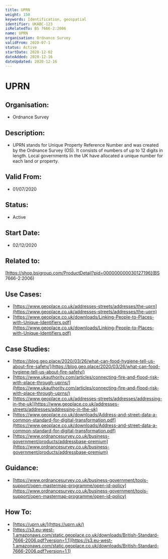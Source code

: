```yaml
---
title: UPRN
weight: 150
keywords: Identification, geospatial
identifier: UKABC-123
isRelatedTo: BS 7666-2:2006
name: UPRN
organisation: Ordnance Survey
validFrom: 2020-07-1
status: Active
startDate: 2020-12-02
dateAdded: 2020-12-16
dateUpdated: 2020-12-16
---
```


# UPRN

## Organisation:
 - Ordnance Survey

## Description:
 - UPRN stands for Unique Property Reference Number and was created by the Ordnance Survey (OS). It consists of numbers of up to 12 digits in length. Local governments in the UK have allocated a unique number for each land or property.

## Valid From:
 - 01/07/2020

## Status:
 - Active

## Start Date:
 - 02/12/2020

## Related to:
[https://shop.bsigroup.com/ProductDetail?pid=000000000030127196](BS 7666-2:2006)
 
## Use Cases:
 - [https://www.geoplace.co.uk/addresses-streets/addresses/the-uprn](https://www.geoplace.co.uk/addresses-streets/addresses/the-uprn)
  - [https://www.geoplace.co.uk/downloads/Linking-People-to-Places-with-Unique-Identifiers.pdf](https://www.geoplace.co.uk/downloads/Linking-People-to-Places-with-Unique-Identifiers.pdf)

## Case Studies:
  - [https://blog.geo.place/2020/03/26/what-can-food-hygiene-tell-us-about-fire-safety/](https://blog.geo.place/2020/03/26/what-can-food-hygiene-tell-us-about-fire-safety/)
  - [https://www.ukauthority.com/articles/connecting-fire-and-flood-risk-with-place-through-uprns/](https://www.ukauthority.com/articles/connecting-fire-and-flood-risk-with-place-through-uprns/)
 - [https://www.geoplace.co.uk/addresses-streets/addresses/addressing-in-the-uk](https://www.geoplace.co.uk/addresses-streets/addresses/addressing-in-the-uk)
 - [https://www.geoplace.co.uk/downloads/Address-and-street-data-a-common-standard-for-digital-transformation.pdf](https://www.geoplace.co.uk/downloads/Address-and-street-data-a-common-standard-for-digital-transformation.pdf)
 - [https://www.ordnancesurvey.co.uk/business-government/products/addressbase-premium](https://www.ordnancesurvey.co.uk/business-government/products/addressbase-premium)

## Guidance:
 - [https://www.ordnancesurvey.co.uk/business-government/tools-support/open-mastermap-programme/open-id-policy](https://www.ordnancesurvey.co.uk/business-government/tools-support/open-mastermap-programme/open-id-policy)

## How To:
 - [https://uprn.uk/](https://uprn.uk/)
 - [https://s3.eu-west-1.amazonaws.com/static.geoplace.co.uk/downloads/British-Standard-7666-2006.pdf?version=1.1](https://s3.eu-west-1.amazonaws.com/static.geoplace.co.uk/downloads/British-Standard-7666-2006.pdf?version=1.1)